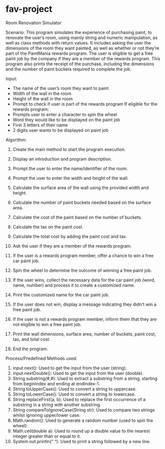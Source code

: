 # fav-project
Room Renovation Simulator 

Scenario: This program simulates the experience of purchasing paint, to renovate the user’s room, using mainly string and numeric
manipulation, as well as class methods with return values. It includes asking the user the dimensions of the room they want painted,
as well as whether or not they’re part of the PaintMania rewards program. The user is eligible to get a free paint job by the company if
they are a member of the rewards program. This program also prints the receipt of the purchase, including the dimensions and the
number of paint buckets required to complete the job.


Input:
- The name of the user’s room they want to paint
- Width of the wall in the room
- Height of the wall in the room
- Prompt to check if user is part of the rewards program
If eligible for the rewards program:
- Prompts user to enter a character to spin the wheel
- Word they would like to be displayed on the paint job
- First 3 letters of their name
- 2 digits user wants to be displayed on paint job


Algorithm:
1. Create the main method to start the program execution.
2. Display an introduction and program description.
3. Prompt the user to enter the name/identifier of the room.
4. Prompt the user to enter the width and height of the wall.
5. Calculate the surface area of the wall using the provided width and height.
6. Calculate the number of paint buckets needed based on the surface area.
7. Calculate the cost of the paint based on the number of buckets.
8. Calculate the tax on the paint cost.
9. Calculate the total cost by adding the paint cost and tax.
10. Ask the user if they are a member of the rewards program.

11. If the user is a rewards program member, offer a chance to win a free car paint job.
12. Spin the wheel to determine the outcome of winning a free paint job.
13. If the user wins, collect the necessary data for the car paint job (word, name, number) and process it to create a customized
name.
14. Print the customized name for the car paint job.
15. If the user does not win, display a message indicating they didn't win a free paint job.
16. If the user is not a rewards program member, inform them that they are not eligible to win a free paint job.
17. Print the wall dimensions, surface area, number of buckets, paint cost, tax, and total cost.
18. End the program.


Process/Predefined Methods used:
1. input.next(): Used to get the input from the user (string).
2. input.nextDouble(): Used to get the input from the user (double).
3. String substring(#,#): Used to extract a substring from a string, starting from beginIndex and ending at endIndex-1.
4. String toUpperCase(): Used to convert a string to uppercase.
5. String toLowerCase(): Used to convert a string to lowercase.
6. String replaceFirst(a, b): Used to replace the first occurrence of a substring in a string with another substring.
7. String compareToIgnoreCase(String str): Used to compare two strings whilst ignoring upper/lower case.
8. Math.random(): Used to generate a random number (used to spin the wheel)
9. Math.ceil(double a): Used to round up a double value to the nearest integer greater than or equal to it.
10. System.out.println(“ “): Used to print a string followed by a new line.
